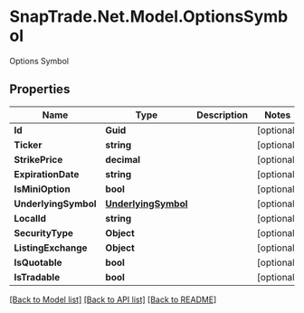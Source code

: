 # SnapTrade.Net.Model.OptionsSymbol
Options Symbol

## Properties

Name | Type | Description | Notes
------------ | ------------- | ------------- | -------------
**Id** | **Guid** |  | [optional] 
**Ticker** | **string** |  | [optional] 
**StrikePrice** | **decimal** |  | [optional] 
**ExpirationDate** | **string** |  | [optional] 
**IsMiniOption** | **bool** |  | [optional] 
**UnderlyingSymbol** | [**UnderlyingSymbol**](UnderlyingSymbol.md) |  | [optional] 
**LocalId** | **string** |  | [optional] 
**SecurityType** | **Object** |  | [optional] 
**ListingExchange** | **Object** |  | [optional] 
**IsQuotable** | **bool** |  | [optional] 
**IsTradable** | **bool** |  | [optional] 

[[Back to Model list]](../README.md#documentation-for-models) [[Back to API list]](../README.md#documentation-for-api-endpoints) [[Back to README]](../README.md)

